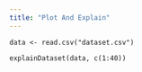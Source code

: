```yaml
---
title: "Plot And Explain"
---
```


```{r}
data <- read.csv("dataset.csv")
```

```{r}
explainDataset(data, c(1:40))
```
